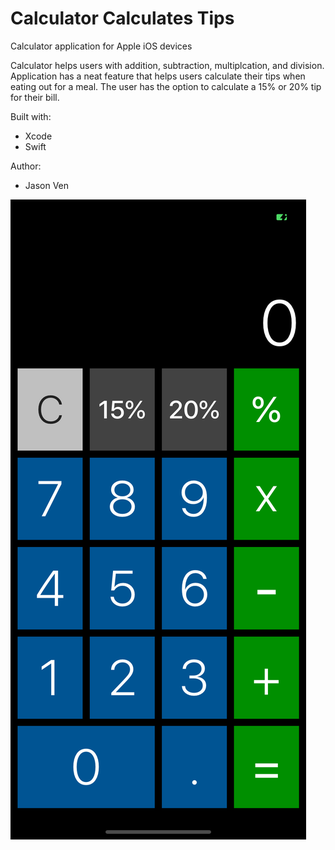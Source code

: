 # Calculator Calculates Tips
Calculator application for Apple iOS devices

Calculator helps users with addition, subtraction, multiplcation, and division. Application has a neat feature that helps users calculate their tips when eating out for a meal. The user has the option to calculate a 15% or 20% tip for their bill. 

Built with:
- Xcode
- Swift

Author: 
- Jason Ven

![user_interface](https://github.com/venjason/Calculator_Calculates_Tips/blob/master/user_interface.png)
